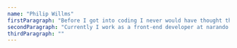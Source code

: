 ```yaml
---
name: "Philip Willms"
firstParagraph: "Before I got into coding I never would have thought that I end up working as a developer because it all just seemed like some black magic to me. Out of curiosity I tried to create my first website just to get a basic understanding of how all of this works. After my first couple html tags and lines of javascript I realized how much fun creating something by writing code can be and I wanted to dive deeper."
secondParagraph: "Currently I work as a front-end developer at narando and study Business Informatics at the FH-Bielefeld. I love working with JavaScript/Typescript and I am always interested in all the new and fancy javascript libraries and frameworks."
thirdParagraph: ""
---
```

